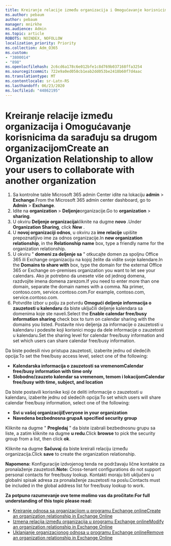 ```yaml
---
title: Kreiranje relacije između organizacija i Omogućavanje korisnicima da sarađuju sa drugom organizacijom
ms.author: pebaum
author: pebaum
manager: mnirkhe
ms.audience: Admin
ms.topic: article
ROBOTS: NOINDEX, NOFOLLOW
localization_priority: Priority
ms.collection: Adm_O365
ms.custom:
- "3800014"
- "898"
ms.openlocfilehash: 2c6cd6a178c6e012bfe1c8d769b037168ffa3254
ms.sourcegitcommit: 722e9a0ed058cb1eab2dd053be2418b60f7d4aac
ms.translationtype: MT
ms.contentlocale: sr-Latn-RS
ms.lasthandoff: 06/23/2020
ms.locfileid: "44862195"
---
```

# <a name="create-an-organization-relationship-to-allow-your-users-to-collaborate-with-another-organization"></a><span data-ttu-id="017b4-102">Kreiranje relacije između organizacija i Omogućavanje korisnicima da sarađuju sa drugom organizacijom</span><span class="sxs-lookup"><span data-stu-id="017b4-102">Create an Organization Relationship to allow your users to collaborate with another organization</span></span>

1. <span data-ttu-id="017b4-103">Sa kontrolne table Microsoft 365 admin Center idite na lokaciju **admin**  >  **Exchange**.</span><span class="sxs-lookup"><span data-stu-id="017b4-103">From the Microsoft 365 admin center dashboard, go to **Admin** > **Exchange**.</span></span>
2. <span data-ttu-id="017b4-104">Idite na **organization**  >  **Deljenje**organizacije.</span><span class="sxs-lookup"><span data-stu-id="017b4-104">Go to **organization** > **sharing**.</span></span>
3. <span data-ttu-id="017b4-105">U okviru **Deljenje organizacija**kliknite na dugme **novo** .</span><span class="sxs-lookup"><span data-stu-id="017b4-105">Under **Organization Sharing**, click **New** .</span></span>
4. <span data-ttu-id="017b4-106">U **novoj organizaciji odnos**, u okviru za **ime relacije** upišite prepoznatljivo ime za odnos organizacije.</span><span class="sxs-lookup"><span data-stu-id="017b4-106">In **new organization relationship**, in the **Relationship name** box, type a friendly name for the organization relationship.</span></span>
5. <span data-ttu-id="017b4-107">U okviru " **domeni za deljenje sa** " otkucajte domen za spoljnu Office 365 ili Exchange organizaciju na kojoj želite da vidite svoje kalendare.</span><span class="sxs-lookup"><span data-stu-id="017b4-107">In the **Domains to share with** box, type the domain for the external Office 365 or Exchange on-premises organization you want to let see your calendars.</span></span> <span data-ttu-id="017b4-108">Ako je potrebno da unesete više od jednog domena, razdvojite imena domena zarezom.</span><span class="sxs-lookup"><span data-stu-id="017b4-108">If you need to enter more than one domain, separate the domain names with a comma.</span></span> <span data-ttu-id="017b4-109">Na primer, contoso.com, service.contoso.com.</span><span class="sxs-lookup"><span data-stu-id="017b4-109">For example, contoso.com, service.contoso.com.</span></span>
6. <span data-ttu-id="017b4-110">Potvrdite izbor u polju za potvrdu **Omogući deljenje informacija o zauzetosti u kalendaru** da biste uključili deljenje kalendara sa domenima koje ste naveli.</span><span class="sxs-lookup"><span data-stu-id="017b4-110">Select the **Enable calendar free/busy information sharing** check box to turn on calendar sharing with the domains you listed.</span></span> <span data-ttu-id="017b4-111">Postavite nivo deljenja za informacije o zauzetosti u kalendaru i podesite koji korisnici mogu da dele informacije o zauzetosti u kalendaru.</span><span class="sxs-lookup"><span data-stu-id="017b4-111">Set the sharing level for calendar free/busy information and set which users can share calendar free/busy information.</span></span>  

<span data-ttu-id="017b4-112">Da biste podesili nivo pristupa zauzetosti, izaberite jednu od sledećih opcija:</span><span class="sxs-lookup"><span data-stu-id="017b4-112">To set the free/busy access level, select one of the following:</span></span>

- <span data-ttu-id="017b4-113">**Kalendarska informacija o zauzetosti sa vremenom**</span><span class="sxs-lookup"><span data-stu-id="017b4-113">**Calendar free/busy information with time only**</span></span>
- <span data-ttu-id="017b4-114">**Slobodno/zauzeto kalendar sa vremenom, temom i lokacijom**</span><span class="sxs-lookup"><span data-stu-id="017b4-114">**Calendar free/busy with time, subject, and location**</span></span>  

 <span data-ttu-id="017b4-115">Da biste postavili korisnike koji će deliti informacije o zauzetosti u kalendaru, izaberite jednu od sledećih opcija:</span><span class="sxs-lookup"><span data-stu-id="017b4-115">To set which users will share calendar free/busy information, select one of the following:</span></span>

- <span data-ttu-id="017b4-116">**Svi u vašoj organizaciji**</span><span class="sxs-lookup"><span data-stu-id="017b4-116">**Everyone in your organization**</span></span>
- <span data-ttu-id="017b4-117">**Navedena bezbednosna grupa**</span><span class="sxs-lookup"><span data-stu-id="017b4-117">**A specified security group**</span></span>  

<span data-ttu-id="017b4-118">Kliknite na dugme " **Pregledaj** " da biste izabrali bezbednosnu grupu sa liste, a zatim kliknite na dugme **u redu**.</span><span class="sxs-lookup"><span data-stu-id="017b4-118">Click **browse** to pick the security group from a list, then click **ok**.</span></span>

<span data-ttu-id="017b4-119">Kliknite na dugme **Sačuvaj** da biste kreirali relaciju između organizacija.</span><span class="sxs-lookup"><span data-stu-id="017b4-119">Click **save** to create the organization relationship.</span></span>  

<span data-ttu-id="017b4-120">**Napomena:** Konfiguracije izdvojenog tenda ne podržavaju lične kontakte za pronalaženje zauzetosti.</span><span class="sxs-lookup"><span data-stu-id="017b4-120">**Note:** Cross-tenant configurations do not support personal contacts for free/busy lookup.</span></span> <span data-ttu-id="017b4-121">Kontakti moraju biti uključeni u globalni spisak adresa za pronalaženje zauzetosti na poslu.</span><span class="sxs-lookup"><span data-stu-id="017b4-121">Contacts must be included in the global address list for free/busy lookup to work.</span></span>

<span data-ttu-id="017b4-122">**Za potpuno razumevanje ove teme molimo vas da pročitate:**</span><span class="sxs-lookup"><span data-stu-id="017b4-122">**For full understanding of this topic please read:**</span></span>

- [<span data-ttu-id="017b4-123">Kreiranje odnosa sa organizacijom u programu Exchange online</span><span class="sxs-lookup"><span data-stu-id="017b4-123">Create an organization relationship in Exchange Online</span></span>](https://docs.microsoft.com/exchange/sharing/organization-relationships/create-an-organization-relationship)
- [<span data-ttu-id="017b4-124">Izmena relacija između organizacija u programu Exchange online</span><span class="sxs-lookup"><span data-stu-id="017b4-124">Modify an organization relationship in Exchange Online</span></span>](https://docs.microsoft.com/exchange/sharing/organization-relationships/modify-an-organization-relationship)
- [<span data-ttu-id="017b4-125">Uklanjanje organizacionog odnosa u programu Exchange online</span><span class="sxs-lookup"><span data-stu-id="017b4-125">Remove an organization relationship in Exchange Online</span></span>](https://docs.microsoft.com/exchange/sharing/organization-relationships/remove-an-organization-relationship)
